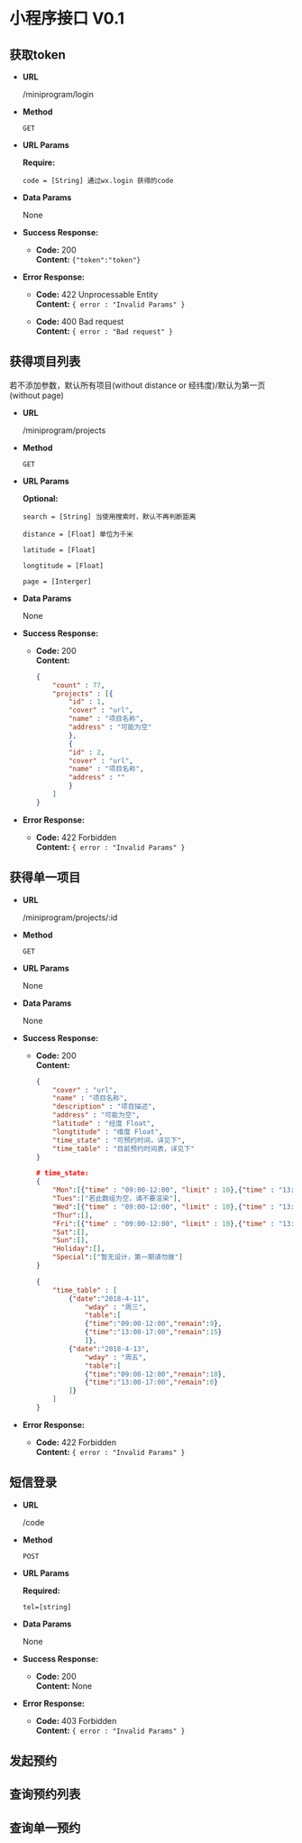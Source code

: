 # 小程序接口 V0.1

**获取token**
-----------
* **URL**

    /miniprogram/login

* **Method**

    `GET`

* **URL Params**

    **Require:**

    `code = [String] 通过wx.login 获得的code`

* **Data Params**

    None

* **Success Response:**

  * **Code:** 200 <br/>
    **Content:** 
    `{"token":"token"}`

* **Error Response:**

  * **Code:** 422 Unprocessable Entity <br />
    **Content:** `{ error : "Invalid Params" }`

  * **Code:** 400 Bad request <br />
    **Content:** `{ error : "Bad request" }`


**获得项目列表** 
-----------
若不添加参数，默认所有项目(without distance or 经纬度)/默认为第一页(without page)

* **URL**

    /miniprogram/projects

* **Method**

    `GET`

* **URL Params**

    **Optional:**

    `search = [String] 当使用搜索时，默认不再判断距离`
    
    `distance = [Float] 单位为千米`

    `latitude = [Float]`

    `longtitude = [Float]`

    `page = [Interger]`

* **Data Params**

    None

* **Success Response:**

  * **Code:** 200 <br/>
    **Content:** 
    ```JSON
    {
        "count" : 77,
        "projects" : [{
            "id" : 1,
            "cover" : "url",
            "name" : "项目名称",
            "address" : "可能为空"
            },
            {
            "id" : 2,
            "cover" : "url",
            "name" : "项目名称",
            "address" : ""
            }
        ]
    }
    ```

* **Error Response:**

  * **Code:** 422 Forbidden <br />
    **Content:** `{ error : "Invalid Params" }`



**获得单一项目** 
-----------

* **URL**

    /miniprogram/projects/:id

* **Method**

    `GET`

* **URL Params**

    None

* **Data Params**

    None

* **Success Response:**

  * **Code:** 200 <br/>
    **Content:** 
    ```JSON
    {
        "cover" : "url",
        "name" : "项目名称",
        "description" : "项目描述",
        "address" : "可能为空",
        "latitude" : "经度 Float",
        "longtitude" : "维度 Float",
        "time_state" : "可预约时间，详见下",
        "time_table" : "目前预约时间表，详见下"
    }
    ```

    ```JSON
    # time_state:
    {
        "Mon":[{"time" : "09:00-12:00", "limit" : 10},{"time" : "13:00-17:00", "limit": 20}],
        "Tues":["若此数组为空，请不要渲染"],
        "Wed":[{"time" : "09:00-12:00", "limit" : 10},{"time" : "13:00-17:00", "limit": 20}],
        "Thur":[],
        "Fri":[{"time" : "09:00-12:00", "limit" : 10},{"time" : "13:00-17:00", "limit": 20}],
        "Sat":[],
        "Sun":[],
        "Holiday":[],
        "Special":["暂无设计，第一期请勿做"]
    }
    ```

    ```JSON
    {
        "time_table" : [
            {"date":"2018-4-11",
                "wday" : "周三",
                "table":[
                {"time":"09:00-12:00","remain":9},
                {"time":"13:00-17:00","remain":15}
                ]},
            {"date":"2018-4-13",
                "wday" : "周五",
                "table":[
                {"time":"09:00-12:00","remain":10},
                {"time":"13:00-17:00","remain":0}
            ]}
        ]
    }
    ```

* **Error Response:**

  * **Code:** 422 Forbidden <br />
    **Content:** `{ error : "Invalid Params" }`

**短信登录** 
-----------

* **URL**

    /code

* **Method**

    `POST`

* **URL Params**

    **Required:**
 
   `tel=[string]`

* **Data Params**

    None

* **Success Response:**

  * **Code:** 200 <br />
    **Content:** None

* **Error Response:**

  * **Code:** 403 Forbidden <br />
    **Content:** `{ error : "Invalid Params" }`
    
**发起预约** 
-----------
**查询预约列表** 
-----------
**查询单一预约** 
-----------